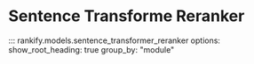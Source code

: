 # Sentence Transforme Reranker

::: rankify.models.sentence_transformer_reranker
options:
    show_root_heading: true
    group_by: "module"